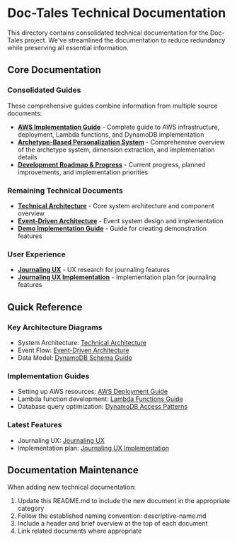 # Doc-Tales Technical Documentation

This directory contains consolidated technical documentation for the Doc-Tales project. We've streamlined the documentation to reduce redundancy while preserving all essential information.

## Core Documentation

### Consolidated Guides

These comprehensive guides combine information from multiple source documents:

- [**AWS Implementation Guide**](./consolidated-guides/aws-implementation.md) - Complete guide to AWS infrastructure, deployment, Lambda functions, and DynamoDB implementation
- [**Archetype-Based Personalization System**](./consolidated-guides/archetype-system.md) - Comprehensive overview of the archetype system, dimension extraction, and implementation details
- [**Development Roadmap & Progress**](./consolidated-guides/development-roadmap.md) - Current progress, planned improvements, and implementation priorities

### Remaining Technical Documents

- [**Technical Architecture**](./technical-architecture.md) - Core system architecture and component overview
- [**Event-Driven Architecture**](./event-driven-architecture.md) - Event system design and implementation
- [**Demo Implementation Guide**](./demo-implementation-guide.md) - Guide for creating demonstration features

### User Experience

- [**Journaling UX**](./journaling-ux.md) - UX research for journaling features
- [**Journaling UX Implementation**](./journaling-ux-implementation.md) - Implementation plan for journaling features

## Quick Reference

### Key Architecture Diagrams
- System Architecture: [Technical Architecture](./technical-architecture.md#system-architecture)
- Event Flow: [Event-Driven Architecture](./event-driven-architecture.md#event-flow-diagram)
- Data Model: [DynamoDB Schema Guide](./dynamodb-schema-guide.md#data-model)

### Implementation Guides
- Setting up AWS resources: [AWS Deployment Guide](./aws-deployment-guide.md#setup-instructions)
- Lambda function development: [Lambda Functions Guide](./lambda-functions-guide.md#development-workflow)
- Database query optimization: [DynamoDB Access Patterns](./dynamodb-access-patterns.md#optimization-techniques)

### Latest Features
- Journaling UX: [Journaling UX](./journaling-ux.md)
- Implementation plan: [Journaling UX Implementation](./journaling-ux-implementation.md)

## Documentation Maintenance

When adding new technical documentation:
1. Update this README.md to include the new document in the appropriate category
2. Follow the established naming convention: descriptive-name.md
3. Include a header and brief overview at the top of each document
4. Link related documents where appropriate
